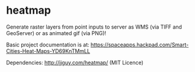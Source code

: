 heatmap
=======

Generate raster layers from point inputs to server as WMS (via TIFF and GeoServer) or as animated gif (via PNG)!

Basic project documentation is at: https://spaceapps.hackpad.com/Smart-Cities-Heat-Maps-YD69KnTMmLL

Dependencies:
http://jjguy.com/heatmap/ (MIT Licence)
